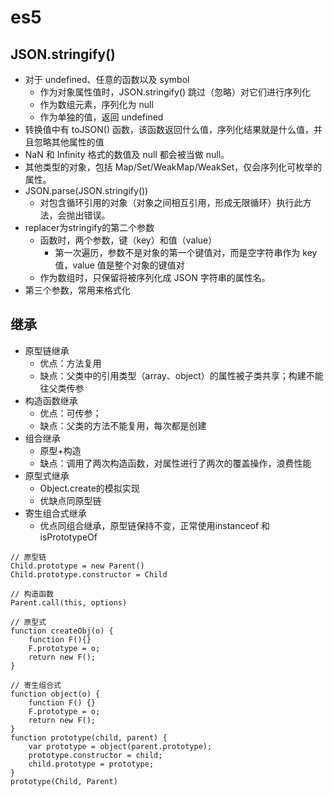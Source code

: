 # es5

## JSON.stringify()
- 对于 undefined、任意的函数以及 symbol 
  - 作为对象属性值时，JSON.stringify() 跳过（忽略）对它们进行序列化
  - 作为数组元素，序列化为 null
  - 作为单独的值，返回 undefined
- 转换值中有 toJSON() 函数，该函数返回什么值，序列化结果就是什么值，并且忽略其他属性的值
- NaN 和 Infinity 格式的数值及 null 都会被当做 null。
- 其他类型的对象，包括 Map/Set/WeakMap/WeakSet，仅会序列化可枚举的属性。
- JSON.parse(JSON.stringify())
  - 对包含循环引用的对象（对象之间相互引用，形成无限循环）执行此方法，会抛出错误。
- replacer为stringify的第二个参数 
  - 函数时，两个参数，键（key）和值（value）
    - 第一次遍历，参数不是对象的第一个键值对，而是空字符串作为 key 值，value 值是整个对象的键值对
  - 作为数组时，只保留将被序列化成 JSON 字符串的属性名。
- 第三个参数，常用来格式化


## 继承

- 原型链继承
  - 优点：方法复用
  - 缺点：父类中的引用类型（array、object）的属性被子类共享；构建不能往父类传参
- 构造函数继承
  - 优点：可传参；
  - 缺点：父类的方法不能复用，每次都是创建 
- 组合继承
  - 原型+构造
  - 缺点：调用了两次构造函数，对属性进行了两次的覆盖操作，浪费性能
- 原型式继承
  - Object.create的模拟实现
  - 优缺点同原型链
- 寄生组合式继承
  - 优点同组合继承，原型链保持不变，正常使用instanceof 和 isPrototypeOf
  
```
// 原型链
Child.prototype = new Parent()
Child.prototype.constructor = Child

// 构造函数
Parent.call(this, options)

// 原型式
function createObj(o) {
    function F(){}
    F.prototype = o;
    return new F();
}

// 寄生组合式
function object(o) {
    function F() {}
    F.prototype = o;
    return new F();
}
function prototype(child, parent) {
    var prototype = object(parent.prototype);
    prototype.constructor = child;
    child.prototype = prototype;
}
prototype(Child, Parent)
```
